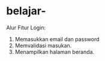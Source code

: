 # belajar-
Alur Fitur Login:
1. Memasukkan email dan password
2. Memvalidasi masukan.
3. Menampilkan halaman beranda.
